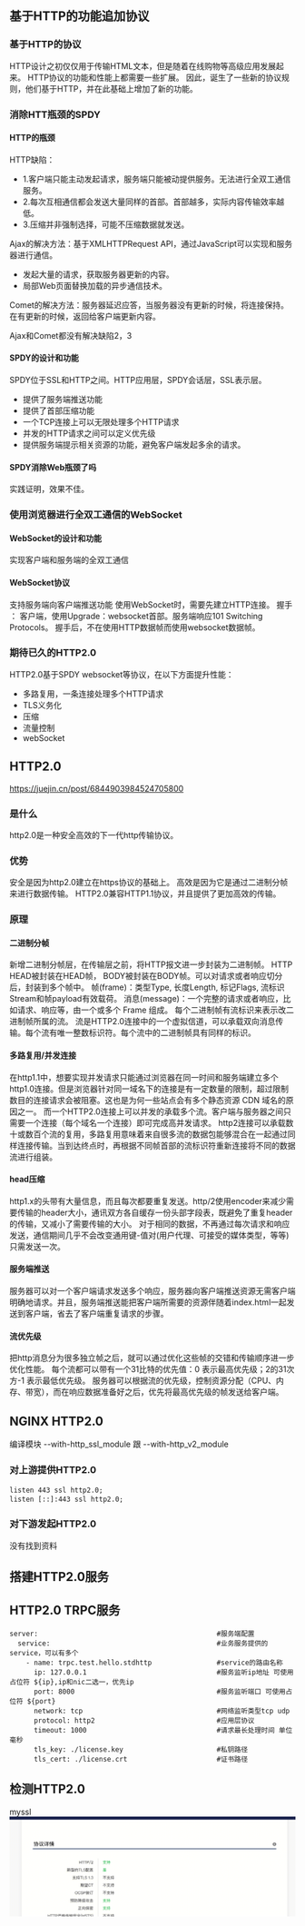 ## 基于HTTP的功能追加协议
### 基于HTTP的协议
HTTP设计之初仅仅用于传输HTML文本，但是随着在线购物等高级应用发展起来。
HTTP协议的功能和性能上都需要一些扩展。
因此，诞生了一些新的协议规则，他们基于HTTP，并在此基础上增加了新的功能。

### 消除HTT瓶颈的SPDY
#### HTTP的瓶颈
HTTP缺陷：

- 1.客户端只能主动发起请求，服务端只能被动提供服务。无法进行全双工通信服务。
- 2.每次互相通信都会发送大量同样的首部。首部越多，实际内容传输效率越低。
- 3.压缩并非强制选择，可能不压缩数据就发送。

Ajax的解决方法：基于XMLHTTPRequest API，通过JavaScript可以实现和服务器进行通信。
- 发起大量的请求，获取服务器更新的内容。
- 局部Web页面替换加载的异步通信技术。

Comet的解决方法：服务器延迟应答，当服务器没有更新的时候，将连接保持。在有更新的时候，返回给客户端更新内容。

Ajax和Comet都没有解决缺陷2，3
#### SPDY的设计和功能
SPDY位于SSL和HTTP之间。HTTP应用层，SPDY会话层，SSL表示层。

- 提供了服务端推送功能
- 提供了首部压缩功能
- 一个TCP连接上可以无限处理多个HTTP请求
- 并发的HTTP请求之间可以定义优先级
- 提供服务端提示相关资源的功能，避免客户端发起多余的请求。

#### SPDY消除Web瓶颈了吗
实践证明，效果不佳。

### 使用浏览器进行全双工通信的WebSocket
#### WebSocket的设计和功能
实现客户端和服务端的全双工通信
#### WebSocket协议
支持服务端向客户端推送功能
使用WebSocket时，需要先建立HTTP连接。
握手 ： 客户端，使用Upgrade：websocket首部。服务端响应101 Switching Protocols。
握手后，不在使用HTTP数据帧而使用websocket数据帧。

### 期待已久的HTTP2.0
HTTP2.0基于SPDY websocket等协议，在以下方面提升性能：

- 多路复用，一条连接处理多个HTTP请求
- TLS义务化
- 压缩
- 流量控制
- webSocket




## HTTP2.0
https://juejin.cn/post/6844903984524705800
### 是什么
http2.0是一种安全高效的下一代http传输协议。
### 优势
安全是因为http2.0建立在https协议的基础上。
高效是因为它是通过二进制分帧来进行数据传输。
HTTP2.0兼容HTTP1.1协议，并且提供了更加高效的传输。
### 原理
#### 二进制分帧
新增二进制分帧层，在传输层之前，将HTTP报文进一步封装为二进制帧。
HTTP HEAD被封装在HEAD帧， BODY被封装在BODY帧。可以对请求或者响应切分后，封装到多个帧中。
帧(frame)：类型Type, 长度Length, 标记Flags, 流标识Stream和帧payload有效载荷。
消息(message)：一个完整的请求或者响应，比如请求、响应等，由一个或多个 Frame 组成。
每个二进制帧有流标识来表示改二进制帧所属的流。
流是HTTP2.0连接中的一个虚拟信道，可以承载双向消息传输。每个流有唯一整数标识符。每个流中的二进制帧具有同样的标识。             
#### 多路复用/并发连接
在http1.1中，想要实现并发请求只能通过浏览器在同一时间和服务端建立多个http1.0连接。但是浏览器针对同一域名下的连接是有一定数量的限制，超过限制数目的连接请求会被阻塞。这也是为何一些站点会有多个静态资源 CDN 域名的原因之一。
而一个HTTP2.0连接上可以并发的承载多个流。客户端与服务器之间只需要一个连接（每个域名一个连接）即可完成高并发请求。
http2连接可以承载数十或数百个流的复用，多路复用意味着来自很多流的数据包能够混合在一起通过同样连接传输。当到达终点时，再根据不同帧首部的流标识符重新连接将不同的数据流进行组装。
#### head压缩
http1.x的头带有大量信息，而且每次都要重复发送。http/2使用encoder来减少需要传输的header大小，通讯双方各自缓存一份头部字段表，既避免了重复header的传输，又减小了需要传输的大小。
对于相同的数据，不再通过每次请求和响应发送，通信期间几乎不会改变通用键-值对(用户代理、可接受的媒体类型，等等)只需发送一次。
#### 服务端推送
服务器可以对一个客户端请求发送多个响应，服务器向客户端推送资源无需客户端明确地请求。并且，服务端推送能把客户端所需要的资源伴随着index.html一起发送到客户端，省去了客户端重复请求的步骤。
#### 流优先级
把http消息分为很多独立帧之后，就可以通过优化这些帧的交错和传输顺序进一步优化性能。
每个流都可以带有一个31比特的优先值：0 表示最高优先级；2的31次方-1 表示最低优先级。
服务器可以根据流的优先级，控制资源分配（CPU、内存、带宽），而在响应数据准备好之后，优先将最高优先级的帧发送给客户端。

## NGINX HTTP2.0
编译模块 --with-http_ssl_module 跟 --with-http_v2_module
### 对上游提供HTTP2.0
``` 
listen 443 ssl http2.0;
listen [::]:443 ssl http2.0;
```
### 对下游发起HTTP2.0
没有找到资料

## 搭建HTTP2.0服务
## HTTP2.0 TRPC服务
``` 
server:                                            #服务端配置
  service:                                         #业务服务提供的service，可以有多个
    - name: trpc.test.hello.stdhttp                #service的路由名称
      ip: 127.0.0.1                                #服务监听ip地址 可使用占位符 ${ip},ip和nic二选一，优先ip
      port: 8000                                   #服务监听端口 可使用占位符 ${port}
      network: tcp                                 #网络监听类型tcp udp
      protocol: http2                              #应用层协议 
      timeout: 1000                                #请求最长处理时间 单位 毫秒
      tls_key: ./license.key                       #私钥路径
      tls_cert: ./license.crt                      #证书路径
```

## 检测HTTP2.0
myssl
![alt text](image-5.png)